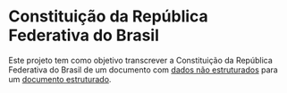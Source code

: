 # Constituição da República Federativa do Brasil

Este projeto tem como objetivo transcrever a Constituição da República Federativa do Brasil de um documento com [dados não estruturados](http://en.wikipedia.org/wiki/Unstructured_data) para um [documento estruturado](http://en.wikipedia.org/wiki/Structured_document).

